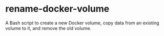 # rename-docker-volume
 A Bash script to create a new Docker volume, copy data from an existing volume to it, and remove the old volume.
